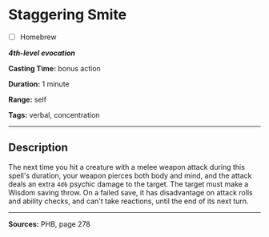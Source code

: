 # Staggering Smite

- [ ] Homebrew

***4th-level evocation***

**Casting Time:** bonus action

**Duration:** 1 minute

**Range:** self

**Tags:** verbal, concentration

---

## Description
The next time you hit a creature with a melee weapon attack during this spell's duration, your weapon pierces both body and mind, and the attack deals an extra `4d6` psychic damage to the target.
The target must make a Wisdom saving throw.
On a failed save, it has disadvantage on attack rolls and ability checks, and can't take reactions, until the end of its next turn.

---

**Sources:** PHB, page 278

